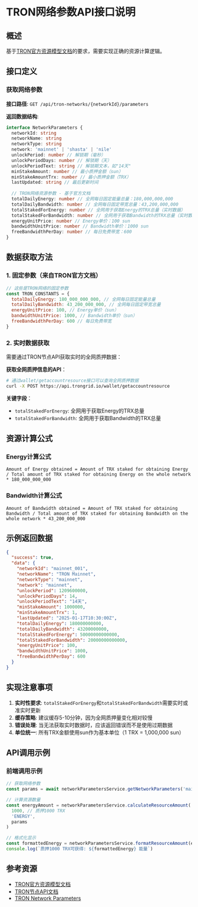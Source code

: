 # TRON网络参数API接口说明

## 概述

基于[TRON官方资源模型文档](https://developers.tron.network/docs/resource-model)的要求，需要实现正确的资源计算逻辑。

## 接口定义

### 获取网络参数

**接口路径**: `GET /api/tron-networks/{networkId}/parameters`

**返回数据结构**:

```typescript
interface NetworkParameters {
  networkId: string
  networkName: string
  networkType: string
  network: 'mainnet' | 'shasta' | 'nile'
  unlockPeriod: number // 解锁期（毫秒）
  unlockPeriodDays: number // 解锁期（天）
  unlockPeriodText: string // 解锁期文本，如"14天"
  minStakeAmount: number // 最小质押金额（sun）
  minStakeAmountTrx: number // 最小质押金额（TRX）
  lastUpdated: string // 最后更新时间
  
  // TRON网络资源参数 - 基于官方文档
  totalDailyEnergy: number // 全网每日固定能量总量：180,000,000,000
  totalDailyBandwidth: number // 全网每日固定带宽总量：43,200,000,000
  totalStakedForEnergy: number // 全网用于获取Energy的TRX总量（实时数据）
  totalStakedForBandwidth: number // 全网用于获取Bandwidth的TRX总量（实时数据）
  energyUnitPrice: number // Energy单价：100 sun
  bandwidthUnitPrice: number // Bandwidth单价：1000 sun
  freeBandwidthPerDay: number // 每日免费带宽：600
}
```

## 数据获取方法

### 1. 固定参数（来自TRON官方文档）

```javascript
// 这些是TRON网络的固定参数
const TRON_CONSTANTS = {
  totalDailyEnergy: 180_000_000_000, // 全网每日固定能量总量
  totalDailyBandwidth: 43_200_000_000, // 全网每日固定带宽总量
  energyUnitPrice: 100, // Energy单价（sun）
  bandwidthUnitPrice: 1000, // Bandwidth单价（sun）
  freeBandwidthPerDay: 600 // 每日免费带宽
}
```

### 2. 实时数据获取

需要通过TRON节点API获取实时的全网质押数据：

**获取全网质押信息的API**：
```bash
# 通过wallet/getaccountresource接口可以查询全网质押数据
curl -X POST https://api.trongrid.io/wallet/getaccountresource
```

**关键字段**：
- `totalStakedForEnergy`: 全网用于获取Energy的TRX总量
- `totalStakedForBandwidth`: 全网用于获取Bandwidth的TRX总量

## 资源计算公式

### Energy计算公式
```
Amount of Energy obtained = Amount of TRX staked for obtaining Energy / Total amount of TRX staked for obtaining Energy on the whole network * 180_000_000_000
```

### Bandwidth计算公式
```
Amount of Bandwidth obtained = Amount of TRX staked for obtaining Bandwidth / Total amount of TRX staked for obtaining Bandwidth on the whole network * 43_200_000_000
```

## 示例返回数据

```json
{
  "success": true,
  "data": {
    "networkId": "mainnet_001",
    "networkName": "TRON Mainnet",
    "networkType": "mainnet",
    "network": "mainnet",
    "unlockPeriod": 1209600000,
    "unlockPeriodDays": 14,
    "unlockPeriodText": "14天",
    "minStakeAmount": 1000000,
    "minStakeAmountTrx": 1,
    "lastUpdated": "2025-01-17T10:30:00Z",
    "totalDailyEnergy": 180000000000,
    "totalDailyBandwidth": 43200000000,
    "totalStakedForEnergy": 50000000000000,
    "totalStakedForBandwidth": 20000000000000,
    "energyUnitPrice": 100,
    "bandwidthUnitPrice": 1000,
    "freeBandwidthPerDay": 600
  }
}
```

## 实现注意事项

1. **实时性要求**: `totalStakedForEnergy`和`totalStakedForBandwidth`需要实时或准实时更新
2. **缓存策略**: 建议缓存5-10分钟，因为全网质押量变化相对较慢
3. **错误处理**: 当无法获取实时数据时，应该返回错误而不是使用过期数据
4. **单位统一**: 所有TRX金额使用sun作为基本单位（1 TRX = 1,000,000 sun）

## API调用示例

### 前端调用示例
```typescript
// 获取网络参数
const params = await networkParametersService.getNetworkParameters('mainnet_001')

// 计算资源数量
const energyAmount = networkParametersService.calculateResourceAmount(
  1000, // 质押1000 TRX
  'ENERGY',
  params
)

// 格式化显示
const formattedEnergy = networkParametersService.formatResourceAmount(energyAmount, 'ENERGY')
console.log(`质押1000 TRX可获得: ${formattedEnergy} 能量`)
```

## 参考资源

- [TRON官方资源模型文档](https://developers.tron.network/docs/resource-model)
- [TRON节点API文档](https://developers.tron.network/docs/http-api)
- [TRON Network Parameters](https://tronscan.org/#/data/charts2/network/overview)
